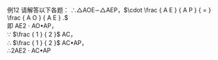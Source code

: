例12 请解答以下各题：
∴△AOE∽△AEP，$\cdot \frac { A E } { A P } { = } \frac { A O } { A E } .$   
即 AE2 $\cdot$ AO•AP，  
∵ $\frac { 1 } { 2 }$ AC，  
∴ $\frac { 1 } { 2 }$ AC•AP，  
∴2AE2 $\cdot$ AC•AP
